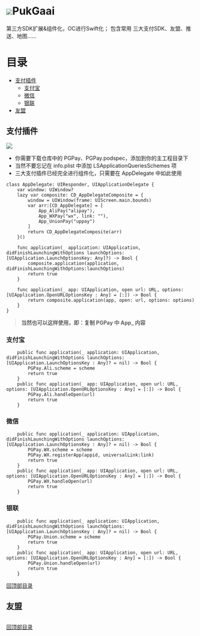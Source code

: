 # ![](https://github.com/liucaide/Images/blob/master/CD/pukgaai.jpg)PukGaai
第三方SDK扩展&amp;组件化，OC进行Swift化； 包含常用  三大支付SDK、友盟、推送、地图……

# 目录
- [支付插件](#支付插件)
  - [支付宝](#支付宝)
  - [微信](#微信)
  - [银联](#银联)
- [友盟](#友盟)

## 支付插件
![](https://github.com/liucaide/Images/blob/master/PGPay/1.png)
- 你需要下载仓库中的 PGPay、PGPay.podspec，添加到你的主工程目录下
- 当然不要忘记在 info.plist 中添加 LSApplicationQueriesSchemes 项
- 三大支付插件已经完全进行组件化，只需要在 AppDelegate 中如此使用
```
class AppDelegate: UIResponder, UIApplicationDelegate {
    var window: UIWindow?
    lazy var composite: CD_AppDelegateComposite = {
        window = UIWindow(frame: UIScreen.main.bounds)
        var arr:[CD_AppDelegate] = [
            App_AliPay("alipay"),
            App_WXPay("wx", link: ""),
            App_UnionPay("uppay")
        ]
        return CD_AppDelegateComposite(arr)
    }()
    
    func application(_ application: UIApplication, didFinishLaunchingWithOptions launchOptions: [UIApplication.LaunchOptionsKey: Any]?) -> Bool {
        composite.application(application, didFinishLaunchingWithOptions:launchOptions)
        return true
    }
    
    func application(_ app: UIApplication, open url: URL, options: [UIApplication.OpenURLOptionsKey : Any] = [:]) -> Bool {
        return composite.application(app, open: url, options: options)
    }
}

```
> **当然也可以这样使用，即：复制 PGPay 中 App_ 内容**
### 支付宝
```
    public func application(_ application: UIApplication, didFinishLaunchingWithOptions launchOptions: [UIApplication.LaunchOptionsKey : Any]? = nil) -> Bool {
        PGPay.Ali.scheme = scheme
        return true
    }
    public func application(_ app: UIApplication, open url: URL, options: [UIApplication.OpenURLOptionsKey : Any] = [:]) -> Bool {
        PGPay.Ali.handleOpen(url)
        return true
    }
```
### 微信
```
    public func application(_ application: UIApplication, didFinishLaunchingWithOptions launchOptions: [UIApplication.LaunchOptionsKey : Any]? = nil) -> Bool {
        PGPay.WX.scheme = scheme
        PGPay.WX.registerApp(appid, universalLink:link)
        return true
    }
    public func application(_ app: UIApplication, open url: URL, options: [UIApplication.OpenURLOptionsKey : Any] = [:]) -> Bool {
        PGPay.WX.handleOpen(url)
        return true
    }
```
### 银联
```
    public func application(_ application: UIApplication, didFinishLaunchingWithOptions launchOptions: [UIApplication.LaunchOptionsKey : Any]? = nil) -> Bool {
        PGPay.Union.scheme = scheme
        return true
    }
    public func application(_ app: UIApplication, open url: URL, options: [UIApplication.OpenURLOptionsKey : Any] = [:]) -> Bool {
        PGPay.Union.handleOpen(url)
        return true
    }
```
[回顶部目录](#目录)
## 友盟
```
```
[回顶部目录](#目录)